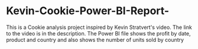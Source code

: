 # Kevin-Cookie-Power-BI-Report-
This is a Cookie analysis project inspired by Kevin Stratvert's video. The link to the video is in the description. The Power BI file shows the profit by date, product and country and also shows the number of units sold by country
